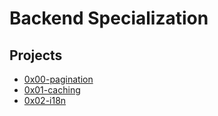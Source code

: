 # Backend Specialization

## Projects

* [0x00-pagination](0x00-pagination)
* [0x01-caching](0x01-caching)
* [0x02-i18n](0x02-i18n)
